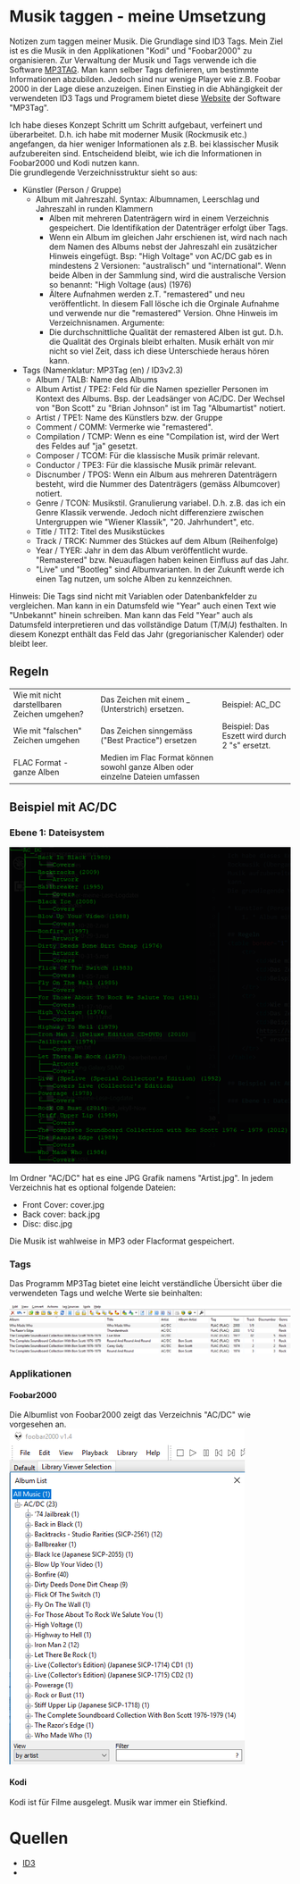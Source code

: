 # Musik taggen - meine Umsetzung

Notizen zum taggen meiner Musik. Die Grundlage sind ID3 Tags. Mein Ziel ist es die Musik in den Applikationen "Kodi" und "Foobar2000" zu organisieren. Zur Verwaltung der Musik und Tags verwende ich die Software [MP3TAG](https://www.mp3tag.de). Man kann selber Tags definieren, um bestimmte Informationen abzubilden. Jedoch sind nur wenige Player wie z.B. Foobar 2000 in der Lage diese anzuzeigen.  Einen Einstieg in die Abhängigkeit der verwendeten ID3 Tags und Programem bietet diese [Website](http://help.mp3tag.de/main_tags.html) der Software "MP3Tag".  

Ich habe dieses Konzept Schritt um Schritt aufgebaut, verfeinert und überarbeitet. D.h. ich habe mit moderner Musik (Rockmusik etc.) angefangen, da hier weniger Informationen als z.B. bei klassischer Musik aufzubereiten sind. Entscheidend bleibt, wie ich die Informationen in Foobar2000 und Kodi nutzen kann.  
Die grundlegende Verzeichnisstruktur sieht so aus:  

* Künstler (Person / Gruppe)
    * Album mit Jahreszahl. Syntax: Albumnamen, Leerschlag und Jahreszahl in runden Klammern
        * Alben mit mehreren Datenträgern wird in einem Verzeichnis gespeichert. Die Identifikation der Datenträger erfolgt über Tags.    
        * Wenn ein Album im gleichen Jahr erschienen ist, wird nach nach dem Namen des Albums nebst der Jahreszahl ein zusätzicher Hinweis eingefügt. Bsp: "High Voltage" von AC/DC gab es in mindestens 2 Versionen: "australisch" und "international". Wenn beide Alben in der Sammlung sind, wird die australische Version so benannt: "High Voltage (aus) (1976)
        * Ältere Aufnahmen werden z.T. "remastered" und neu veröffentlicht. In diesem Fall lösche ich die Orginale Aufnahme und verwende nur die "remastered" Version. Ohne Hinweis im Verzeichnisnamen. Argumente:  
        * Die durchschnittliche Qualität der remastered Alben ist gut. D.h. die Qualität des Orginals bleibt erhalten. Musik erhält von mir nicht so viel Zeit, dass ich diese Unterschiede heraus hören kann.
* Tags (Namenklatur: MP3Tag (en) / ID3v2.3)
    * Album / TALB:         Name des Albums
    * Album Artist / TPE2:  Feld für die Namen spezieller Personen im Kontext des Albums. Bsp. der Leadsänger von AC/DC. Der Wechsel von "Bon Scott" zu "Brian Johnson" ist im Tag "Albumartist" notiert.
    * Artist / TPE1:        Name des Künstlers bzw. der Gruppe
    * Comment / COMM:       Vermerke wie "remastered".
    * Compilation / TCMP:   Wenn es eine "Compilation ist, wird der Wert des Feldes auf "ja" gesetzt.
    * Composer / TCOM:      Für die klassische Musik primär relevant.
    * Conductor / TPE3:     Für die klassische Musik primär relevant.
    * Discnumber / TPOS:    Wenn ein Album aus mehreren Datenträgern besteht, wird die Nummer des Datenträgers (gemäss Albumcover) notiert.
    * Genre / TCON:         Musikstil. Granulierung variabel. D.h. z.B. das ich ein Genre Klassik verwende. Jedoch nicht differenziere zwischen Untergruppen wie "Wiener Klassik", "20. Jahrhundert", etc.
    * Title / TIT2:         Titel des Musikstückes
    * Track / TRCK:         Nummer des Stückes auf dem Album (Reihenfolge)
    * Year / TYER:          Jahr in dem das Album veröffentlicht wurde. "Remastered" bzw. Neuauflagen haben keinen Einfluss auf das Jahr.
    * "Live" und "Bootleg" sind Albumvarianten. In der Zukunft werde ich einen Tag nutzen, um solche Alben zu kennzeichnen.  

Hinweis: Die Tags sind nicht mit Variablen oder Datenbankfelder zu vergleichen. Man kann in ein Datumsfeld wie "Year" auch einen Text wie "Unbekannt" hinein schreiben. Man kann das Feld "Year" auch als Datumsfeld interpretieren und das vollständige Datum (T/M/J) festhalten. In diesem Konezpt enthält das Feld das Jahr (gregorianischer Kalender) oder bleibt leer.
  
## Regeln
<table>
    <tr>
        <td>Wie mit nicht darstellbaren Zeichen umgehen?</td>
        <td>Das Zeichen mit einem _ (Unterstrich) ersetzen.</td>
        <td>Beispiel: AC_DC</td>
    </tr>
    <tr>
        <td>Wie mit "falschen" Zeichen umgehen</td>
        <td>Das Zeichen sinngemäss ("Best Practice") ersetzen</td>
        <td>Beispiel: Das Eszett wird durch 2 "s" ersetzt. </td>
    </tr>
    <tr>
        <td>FLAC Format - ganze Alben</td>
        <td>Medien im Flac Format können sowohl ganze Alben oder einzelne Dateien umfassen</td>
        <td></td>
    </tr>   
</table>
   
## Beispiel mit AC/DC  

### Ebene 1: Dateisystem

![AC/DC Verzeichnisbaum](../images/musik_taggen/ac_dc_baum.png)  

Im Ordner "AC/DC" hat es eine JPG Grafik namens "Artist.jpg". In jedem Verzeichnis hat es optional folgende Dateien:  
* Front Cover:    cover.jpg
* Back cover:     back.jpg
* Disc:           disc.jpg  

Die Musik ist wahlweise in MP3 oder Flacformat gespeichert.  

### Tags
Das Programm MP3Tag bietet eine leicht verständliche Übersicht über die verwendeten Tags und welche Werte sie beinhalten:  

![MP3Tag](../images/musik_taggen/mp3tag.png) 

### Applikationen

#### Foobar2000  

Die Albumlist von Foobar2000 zeigt das Verzeichnis "AC/DC" wie vorgesehen an.  
![Foobar2000](../images/musik_taggen/foobar2000.png) 

#### Kodi

Kodi ist für Filme ausgelegt. Musik war immer ein Stiefkind. 

# Quellen

* [ID3](http://id3.org)
* 

